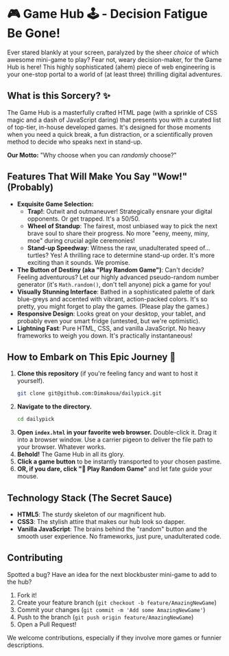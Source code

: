 # 🎮 Game Hub 🕹️ - Decision Fatigue Be Gone!

Ever stared blankly at your screen, paralyzed by the sheer *choice* of which awesome mini-game to play? Fear not, weary decision-maker, for the Game Hub is here! This highly sophisticated (ahem) piece of web engineering is your one-stop portal to a world of (at least three) thrilling digital adventures.

## What is this Sorcery? ✨

The Game Hub is a masterfully crafted HTML page (with a sprinkle of CSS magic and a dash of JavaScript daring) that presents you with a curated list of top-tier, in-house developed games. It's designed for those moments when you need a quick break, a fun distraction, or a scientifically proven method to decide who speaks next in stand-up.

**Our Motto:** "Why choose when you can *randomly* choose?"

## Features That Will Make You Say "Wow!" (Probably)

*   **Exquisite Game Selection:**
    *   **Trap!**: Outwit and outmaneuver! Strategically ensnare your digital opponents. Or get trapped. It's a 50/50.
    *   **Wheel of Standup**: The fairest, most unbiased way to pick the next brave soul to share their progress. No more "eeny, meeny, miny, moe" during crucial agile ceremonies!
    *   **Stand-up Speedway**: Witness the raw, unadulterated speed of... turtles? Yes! A thrilling race to determine stand-up order. It's more exciting than it sounds. We promise.
*   **The Button of Destiny (aka "Play Random Game")**: Can't decide? Feeling adventurous? Let our highly advanced pseudo-random number generator (it's `Math.random()`, don't tell anyone) pick a game for you!
*   **Visually Stunning Interface**: Bathed in a sophisticated palette of dark blue-greys and accented with vibrant, action-packed colors. It's so pretty, you might forget to play the games. (Please play the games.)
*   **Responsive Design**: Looks great on your desktop, your tablet, and probably even your smart fridge (untested, but we're optimistic).
*   **Lightning Fast**: Pure HTML, CSS, and vanilla JavaScript. No heavy frameworks to weigh you down. It's practically instantaneous!

## How to Embark on This Epic Journey 🚀

1.  **Clone this repository** (if you're feeling fancy and want to host it yourself).
    ```bash
    git clone git@github.com:Dimakoua/dailypick.git
    ```
2.  **Navigate to the directory.**
    ```bash
    cd dailypick
    ```
3.  **Open `index.html` in your favorite web browser.** Double-click it. Drag it into a browser window. Use a carrier pigeon to deliver the file path to your browser. Whatever works.
4.  **Behold!** The Game Hub in all its glory.
5.  **Click a game button** to be instantly transported to your chosen pastime.
6.  **OR, if you dare, click "🎲 Play Random Game"** and let fate guide your mouse.

## Technology Stack (The Secret Sauce)

*   **HTML5**: The sturdy skeleton of our magnificent hub.
*   **CSS3**: The stylish attire that makes our hub look so dapper.
*   **Vanilla JavaScript**: The brains behind the "random" button and the smooth user experience. No frameworks, just pure, unadulterated code.

## Contributing

Spotted a bug? Have an idea for the next blockbuster mini-game to add to the hub?
1. Fork it!
2. Create your feature branch (`git checkout -b feature/AmazingNewGame`)
3. Commit your changes (`git commit -m 'Add some AmazingNewGame'`)
4. Push to the branch (`git push origin feature/AmazingNewGame`)
5. Open a Pull Request!

We welcome contributions, especially if they involve more games or funnier descriptions.
